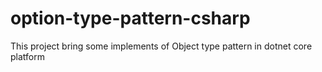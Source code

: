 # option-type-pattern-csharp
This project bring some implements of Object type pattern in dotnet core platform
